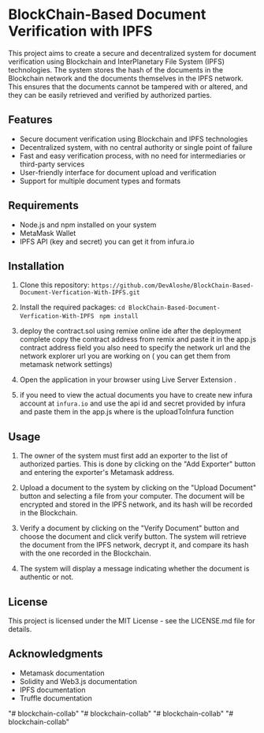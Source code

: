 # BlockChain-Based Document Verification with IPFS

This project aims to create a secure and decentralized system for document verification using Blockchain and InterPlanetary File System (IPFS) technologies. The system stores the hash of the documents in the Blockchain network and the documents themselves in the IPFS network. This ensures that the documents cannot be tampered with or altered, and they can be easily retrieved and verified by authorized parties.

## Features

- Secure document verification using Blockchain and IPFS technologies
- Decentralized system, with no central authority or single point of failure
- Fast and easy verification process, with no need for intermediaries or third-party services
- User-friendly interface for document upload and verification
- Support for multiple document types and formats

## Requirements

- Node.js and npm installed on your system
- MetaMask Wallet
- IPFS API (key and secret) you can get it from infura.io

## Installation

1. Clone this repository: 
   ``https://github.com/DevAloshe/BlockChain-Based-Document-Verfication-With-IPFS.git``


2. Install the required packages:
  ``cd BlockChain-Based-Document-Verfication-With-IPFS``
  `` npm install``

4. deploy the contract.sol using remixe online ide
   after the deployment complete copy the contract address from remix and paste it in the app.js contract address field
   you also need to specify the network url and the network explorer url you are working on ( you can get them from       metamask network settings)
   
5. Open the application in your browser using Live Server Extension .
6. if you need to view the actual documents you have to create new infura account at ``infura.io`` and use the api id and secret provided by infura and paste them in the app.js where is the uploadToInfura function

## Usage

1. The owner of the system must first add an exporter to the list of authorized parties. This is done by clicking on the "Add Exporter" button and entering the exporter's Metamask address.
2. Upload a document to the system by clicking on the "Upload Document" button and selecting a file from your computer. The document will be encrypted and stored in the IPFS network, and its hash will be recorded in the Blockchain.

3. Verify a document by clicking on the "Verify Document" button and choose the document and click verify button. The system will retrieve the document from the IPFS network, decrypt it, and compare its hash with the one recorded in the Blockchain.

4. The system will display a message indicating whether the document is authentic or not.

## License

This project is licensed under the MIT License - see the LICENSE.md file for details.

## Acknowledgments
- Metamask documentation
- Solidity and Web3.js documentation
- IPFS documentation
- Truffle documentation



"# blockchain-collab" 
"# blockchain-collab" 
"# blockchain-collab" 
"# blockchain-collab" 
